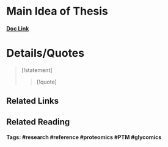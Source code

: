 # Main Idea of Thesis



#### [Doc Link](https://doi.org/10.1016/j.sbi.2018.12.005)

# Details/Quotes
> [!statement] 
> 
> >[!quote]

## Related Links

## Related Reading



#### Tags: #research #reference #proteomics #PTM #glycomics 